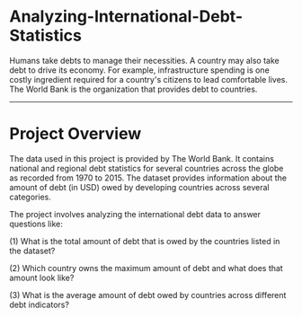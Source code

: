 # Analyzing-International-Debt-Statistics
Humans take debts to manage their necessities. A country may also take debt to drive its economy. For example, infrastructure spending is one costly ingredient required for a country's citizens to lead comfortable lives. The World Bank is the organization that provides debt to countries.

***

# Project Overview
The data used in this project is provided by The World Bank. It contains national and regional debt statistics for several countries across the globe as recorded from 1970 to 2015.
The dataset provides information about the amount of debt (in USD) owed by developing countries across several categories.

The project involves analyzing the international debt data to answer questions like: 

(1) What is the total amount of debt that is owed by the countries listed in the dataset?

(2) Which country owns the maximum amount of debt and what does that amount look like?

(3) What is the average amount of debt owed by countries across different debt indicators?
